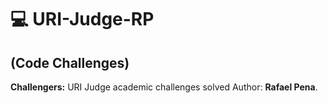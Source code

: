 # 💻 URI-Judge-RP

## (Code Challenges)

**Challengers:** URI Judge academic challenges solved
Author: **Rafael Pena**.
